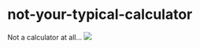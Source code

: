 # not-your-typical-calculator
Not a calculator at all...
![](\image\readme\CPT2304232021-1523x877.gif)
